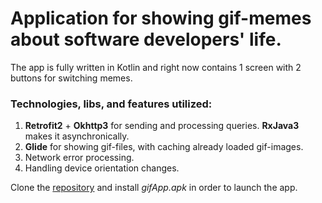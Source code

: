 # Application for showing gif-memes about software developers' life.
The app is fully written in Kotlin and right now contains 1 screen with 2 buttons for switching memes.

### Technologies, libs, and features utilized:
1. **Retrofit2** + **Okhttp3** for sending and processing queries. **RxJava3** makes it asynchronically.
2. **Glide** for showing gif-files, with caching already loaded gif-images.
3. Network error processing.
4. Handling device orientation changes.

Clone the [repository](https://github.com/Mishabuzov/GifApp) and install *gifApp.apk* in order to launch the app.

